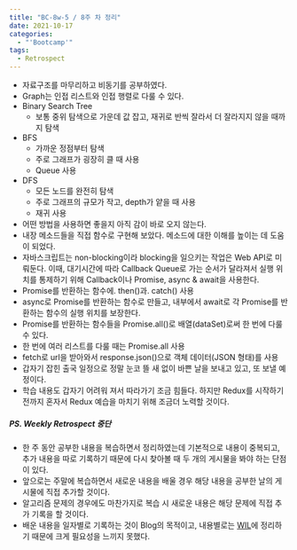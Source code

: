 ```yaml
---
title: "BC-8w-5 / 8주 차 정리"
date: 2021-10-17
categories:
  - "'Bootcamp'"
tags:
  - Retrospect
---
```


- 자료구조를 마무리하고 비동기를 공부하였다.
- Graph는 인접 리스트와 인접 행렬로 다룰 수 있다.
- Binary Search Tree
  - 보통 중위 탐색으로 가운데 값 잡고, 재귀로 반씩 잘라서 더 잘라지지 않을 때까지 탐색
- BFS
  - 가까운 정점부터 탐색
  - 주로 그래프가 굉장히 클 때 사용
  - Queue 사용
- DFS
  - 모든 노드를 완전히 탐색
  - 주로 그래프의 규모가 작고, depth가 얕을 때 사용
  - 재귀 사용
- 어떤 방법을 사용하면 좋을지 아직 감이 바로 오지 않는다.
- 내장 메소드들을 직접 함수로 구현해 보았다. 메소드에 대한 이해를 높이는 데 도움이 되었다.
- 자바스크립트는 non-blocking이라 blocking을 일으키는 작업은 Web API로 미뤄둔다. 이때, 대기시간에 따라 Callback Queue로 가는 순서가 달라져서 실행 위치를 통제하기 위해 Callback이나 Promise, async & await을 사용한다.
- Promise를 반환하는 함수에. then()과. catch() 사용
- async로 Promise를 반환하는 함수로 만들고, 내부에서 await로 각 Promise를 반환하는 함수의 실행 위치를 보장한다.
- Promise를 반환하는 함수들을 Promise.all()로 배열(dataSet)로써 한 번에 다룰 수 있다.
- 한 번에 여러 리스트를 다룰 때는 Promise.all 사용
- fetch로 url을 받아와서 response.json()으로 객체 데이터(JSON 형태)를 사용
- 갑자기 잡힌 출국 일정으로 정말 눈코 뜰 새 없이 바쁜 날을 보내고 있고, 또 보낼 예정이다.
- 학습 내용도 갑자기 어려워 져서 따라가기 조금 힘들다. 하지만 Redux를 시작하기 전까지 혼자서 Redux 예습을 마치기 위해 조금더 노력할 것이다.

##### PS. Weekly Retrospect 중단

- 한 주 동안 공부한 내용을 복습하면서 정리하였는데 기본적으로 내용이 중복되고, 추가 내용을 따로 기록하기 때문에 다시 찾아볼 때 두 개의 게시물을 봐야 하는 단점이 있다.
- 앞으로는 주말에 복습하면서 새로운 내용을 배울 경우 해당 내용을 공부한 날의 게시물에 직접 추가할 것이다.
- 알고리즘 문제의 경우에도 마찬가지로 복습 시 새로운 내용은 해당 문제에 직접 추가 기록을 할 것이다.
- 배운 내용을 일자별로 기록하는 것이 Blog의 목적이고, 내용별로는 [WIL](https://github.com/YuchanJeong/WIL)에 정리하기 때문에 크게 필요성을 느끼지 못했다.
